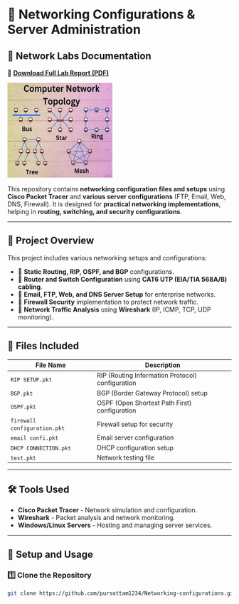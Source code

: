 # 🚀 Networking Configurations & Server Administration

## 📄 Network Labs Documentation

🔹 **[Download Full Lab Report (PDF)](https://github.com/pursottam1234/Networking-configurations/blob/main/CN-Cisco.pdf)**

![Networking](topology.jpg)

This repository contains **networking configuration files and setups** using **Cisco Packet Tracer** and **various server configurations** (FTP, Email, Web, DNS, Firewall). It is designed for **practical networking implementations**, helping in **routing, switching, and security configurations**.

---

## 📂 **Project Overview**
This project includes various networking setups and configurations:

- 🔹 **Static Routing, RIP, OSPF, and BGP** configurations.
- 🔹 **Router and Switch Configuration** using **CAT6 UTP (EIA/TIA 568A/B) cabling**.
- 🔹 **Email, FTP, Web, and DNS Server Setup** for enterprise networks.
- 🔹 **Firewall Security** implementation to protect network traffic.
- 🔹 **Network Traffic Analysis** using **Wireshark** (IP, ICMP, TCP, UDP monitoring).

---

## 📌 **Files Included**
| File Name                  | Description |
|----------------------------|-------------|
| `RIP SETUP.pkt`            | RIP (Routing Information Protocol) configuration |
| `BGP.pkt`                  | BGP (Border Gateway Protocol) setup |
| `OSPF.pkt`                 | OSPF (Open Shortest Path First) configuration |
| `firewall configuration.pkt` | Firewall setup for security |
| `email confi.pkt`          | Email server configuration |
| `DHCP CONNECTION.pkt`      | DHCP configuration setup |
| `test.pkt`                 | Network testing file |

---

## 🛠 **Tools Used**
- **Cisco Packet Tracer** - Network simulation and configuration.
- **Wireshark** - Packet analysis and network monitoring.
- **Windows/Linux Servers** - Hosting and managing server services.

---

## 🚀 **Setup and Usage**
### **1️⃣ Clone the Repository**
```sh
git clone https://github.com/pursottam1234/Networking-configurations.git
